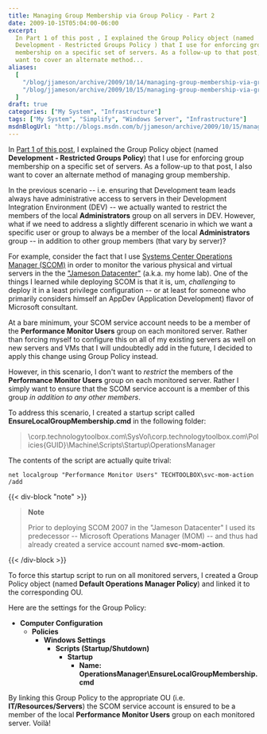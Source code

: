 ```yaml
---
title: Managing Group Membership via Group Policy - Part 2
date: 2009-10-15T05:04:00-06:00
excerpt:
  In Part 1 of this post , I explained the Group Policy object (named
  Development - Restricted Groups Policy ) that I use for enforcing group
  membership on a specific set of servers. As a follow-up to that post, I also
  want to cover an alternate method...
aliases:
  [
    "/blog/jjameson/archive/2009/10/14/managing-group-membership-via-group-policy-part-2.aspx",
    "/blog/jjameson/archive/2009/10/15/managing-group-membership-via-group-policy-part-2.aspx",
  ]
draft: true
categories: ["My System", "Infrastructure"]
tags: ["My System", "Simplify", "Windows Server", "Infrastructure"]
msdnBlogUrl: "http://blogs.msdn.com/b/jjameson/archive/2009/10/15/managing-group-membership-via-group-policy-part-2.aspx"
---
```


In
[Part 1 of this post](/blog/jjameson/2009/10/15/managing-group-membership-via-group-policy-part-1),
I explained the Group Policy object (named **Development - Restricted Groups
Policy**) that I use for enforcing group membership on a specific set of
servers. As a follow-up to that post, I also want to cover an alternate method
of managing group membership.

In the previous scenario -- i.e. ensuring that Development team leads always
have administrative access to servers in their Development Integration
Environment (DEV) -- we actually wanted to restrict the members of the local
**Administrators** group on all servers in DEV. However, what if we need to
address a slightly different scenario in which we want a specific user or group
to always be a member of the local **Administrators** group -- in addition to
other group members (that vary by server)?

For example, consider the fact that I use
[Systems Center Operations Manager (SCOM)](http://www.microsoft.com/systemcenter/operationsmanager/en/us/default.aspx)
in order to monitor the various physical and virtual servers in the the
["Jameson Datacenter"](/blog/jjameson/2009/09/14/the-jameson-datacenter) (a.k.a.
my home lab). One of the things I learned while deploying SCOM is that it is,
um, *challenging* to deploy it in a least privilege configuration -- or at least
for someone who primarily considers himself an AppDev (Application Development)
flavor of Microsoft consultant.

At a bare minimum, your SCOM service account needs to be a member of the
**Performance Monitor Users** group on each monitored server. Rather than
forcing myself to configure this on all of my existing servers as well on new
servers and VMs that I will undoubtedly add in the future, I decided to apply
this change using Group Policy instead.

However, in this scenario, I don't want to *restrict* the members of the
**Performance Monitor Users** group on each monitored server. Rather I simply
want to ensure that the SCOM service account is a member of this group *in
addition to any other members*.

To address this scenario, I created a startup script called
**EnsureLocalGroupMembership.cmd** in the following folder:

> \\corp.technologytoolbox.com\SysVol\corp.technologytoolbox.com\Policies\{GUID}\Machine\Scripts\Startup\OperationsManager

The contents of the script are actually quite trival:

```Console
net localgroup "Performance Monitor Users" TECHTOOLBOX\svc-mom-action /add
```

{{< div-block "note" >}}

> **Note**
>
> Prior to deploying SCOM 2007 in the "Jameson Datacenter" I used its
> predecessor -- Microsoft Operations Manager (MOM) -- and thus had already
> created a service account named **svc-mom-action**.

{{< /div-block >}}

To force this startup script to run on all monitored servers, I created a Group
Policy object (named **Default Operations Manager Policy**) and linked it to the
corresponding OU.

Here are the settings for the Group Policy:

- **Computer Configuration**
  - **Policies**
    - **Windows Settings**
      - **Scripts (Startup/Shutdown)**
        - **Startup**
          - **Name: OperationsManager\EnsureLocalGroupMembership.cmd**

By linking this Group Policy to the appropriate OU (i.e.
**IT/Resources/Servers**) the SCOM service account is ensured to be a member of
the local **Performance Monitor Users** group on each monitored server. Voilà!

